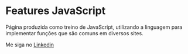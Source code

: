 ﻿# Features JavaScript

Página produzida como treino de JavaScript, utilizando a linguagem para implementar funções que são comuns em diversos sites.

Me siga no <a href="https://www.linkedin.com/in/jose-de-souza/">Linkedin</a>
